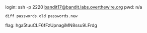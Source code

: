 login: ssh -p 2220 bandit17@bandit.labs.overthewire.org
pwd: n/a

```
diff passwords.old passwords.new
```

flag: hga5tuuCLF6fFzUpnagiMN8ssu9LFrdg